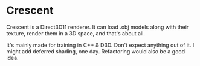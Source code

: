 Crescent
========

Crescent is a Direct3D11 renderer. It can load .obj models along with their texture, render them in a 3D space, and that's about all.

It's mainly made for training in C++ & D3D. Don't expect anything out of it. I might add deferred shading, one day. Refactoring would also be a good idea.
